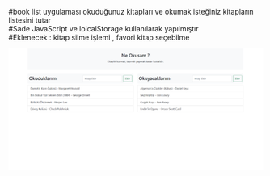 #book list uygulaması okuduğunuz kitapları ve okumak isteğiniz kitapların listesini tutar <br>
#Sade JavaScript ve lolcalStorage kullanılarak yapılmıştır 
<br>
#Eklenecek : kitap silme işlemi , favori kitap seçebilme

![](app.png)
